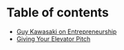 # Table of contents

* [Guy Kawasaki on Entrepreneurship](README.md)
* [Giving Your Elevator Pitch](giving-your-elevator-pitch.md)
